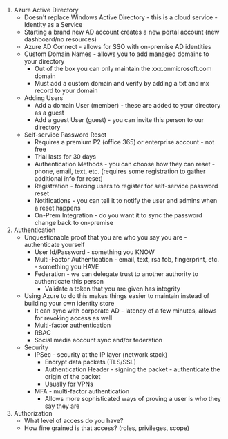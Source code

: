 1. Azure Active Directory
    * Doesn't replace Windows Active Directory - this is a cloud service - Identity as a Service
    * Starting a brand new AD account creates a new portal account (new dashboard/no resources)
    * Azure AD Connect - allows for SSO with on-premise AD identities
    * Custom Domain Names - allows you to add managed domains to your directory
        * Out of the box you can only maintain the xxx.onmicrosoft.com domain
        * Must add a custom domain and verify by adding a txt and mx record to your domain
    * Adding Users
        * Add a domain User (member) - these are added to your directory as a guest
        * Add a guest User (guest) - you can invite this person to our directory
    * Self-service Password Reset
        * Requires a premium P2 (office 365) or enterprise account - not free
        * Trial lasts for 30 days
        * Authentication Methods - you can choose how they can reset - phone, email, text, etc. (requires some registration to gather additional info for reset)
        * Registration - forcing users to register for self-service password reset
        * Notifications - you can tell it to notify the user and admins when a reset happens
        * On-Prem Integration - do you want it to sync the password change back to on-premise
1. Authentication
    * Unquestionable proof that you are who you say you are - authenticate yourself
        * User Id/Password - something you KNOW
        * Multi-Factor Authentication - email, text, rsa fob, fingerprint, etc. - something you HAVE
        * Federation - we can delegate trust to another authority to authenticate this person
            * Validate a token that you are given has integrity
    * Using Azure to do this makes things easier to maintain instead of building your own identity store
        * It can sync with corporate AD - latency of a few minutes, allows for revoking access as well
        * Multi-factor authentication
        * RBAC
        * Social media account sync and/or federation
    * Security
        * IPSec - security at the IP layer (network stack)
            * Encrypt data packets (TLS/SSL)
            * Authentication Header - signing the packet - authenticate the origin of the packet
            * Usually for VPNs
        * MFA - multi-factor authentication
            * Allows more sophisticated ways of proving a user is who they say they are
1.  Authorization
    * What level of access do you have?
    * How fine grained is that access?  (roles, privileges, scope)


